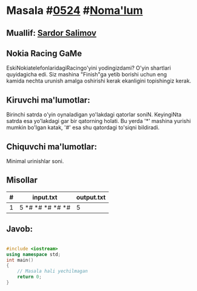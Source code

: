 
<h1>Masala #<a href="https://robocontest.uz/tasks/0524">0524</a> #<a href="https://robocontest.uz/tasks?category=1">Noma'lum</a></h1>
<h2> Muallif: <a href="https://robocontest.uz/profile/ds_forrest">Sardor Salimov</a></h2>
<h2>Nokia Racing GaMe</h2>
<p>EskiNokiatelefonlaridagiRacingo'yini yodingizdami? O'yin shartlari quyidagicha edi.
Siz mashina "Finish"ga yetib borishi uchun eng kamida nechta urunish amalga oshirishi kerak ekanligini topishingiz kerak.</p>
<h2>Kiruvchi ma'lumotlar:</h2>
<p>Birinchi satrda o'yin oynaladigan yo'lakdagi qatorlar soniN. KeyingiNta satrda esa yo'lakdagi gar bir qatorning holati. Bu yerda '*' mashina yurishi mumkin bo'lgan katak, '#' esa shu qatordagi to'siqni bildiradi.</p>
<h2>Chiquvchi ma'lumotlar:</h2>
<p>Minimal urinishlar soni.</p>
<h2>Misollar</h2>
<table>
    <thead>
        <tr>
            <th>#</th>
            <th>input.txt</th>
            <th>output.txt</th>
        </tr>
    </thead>
    <tbody>
            <tr>
                <td>1</td>
                <td>5
*#
*#
*#
*#
*#</td>
                <td>5</td>
            </tr>
    </tbody>
    </table>
    
<h2>Javob:</h2>

######
```cpp
#include <iostream>
using namespace std;
int main()
{
    // Masala hali yechilmagan
    return 0;
}
```
